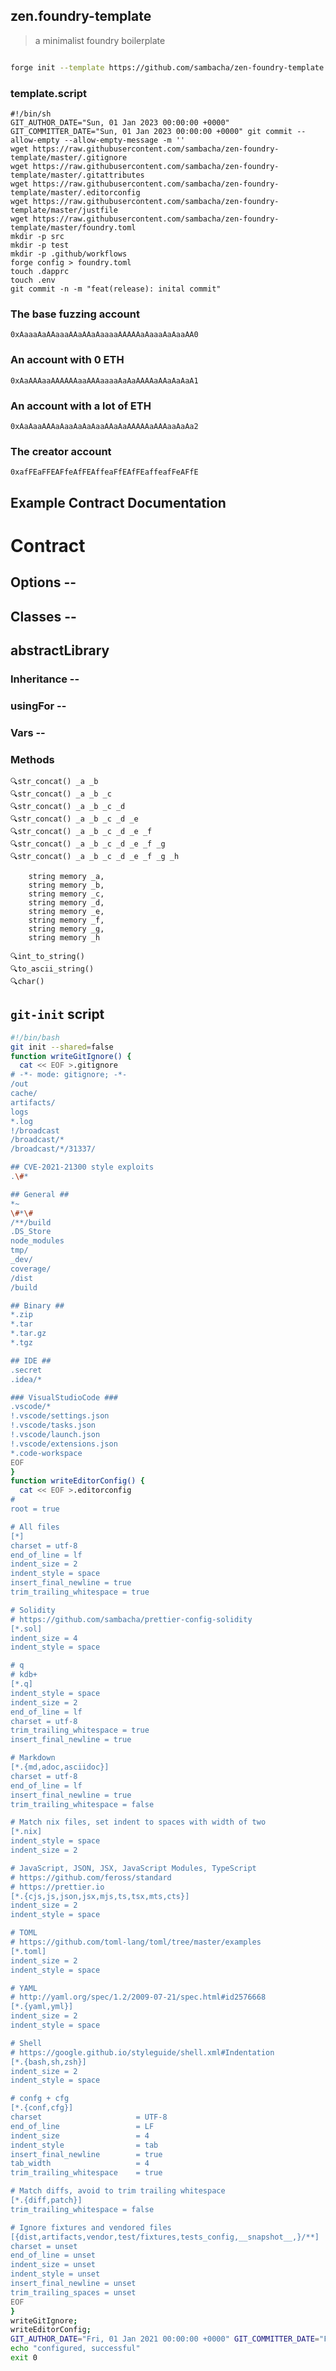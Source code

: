 <h2> zen.foundry-template </h2>

> a minimalist foundry boilerplate

```bash

forge init --template https://github.com/sambacha/zen-foundry-template
```

<h3> template.script </h3>

```shell
#!/bin/sh
GIT_AUTHOR_DATE="Sun, 01 Jan 2023 00:00:00 +0000" GIT_COMMITTER_DATE="Sun, 01 Jan 2023 00:00:00 +0000" git commit --allow-empty --allow-empty-message -m ''
wget https://raw.githubusercontent.com/sambacha/zen-foundry-template/master/.gitignore
wget https://raw.githubusercontent.com/sambacha/zen-foundry-template/master/.gitattributes
wget https://raw.githubusercontent.com/sambacha/zen-foundry-template/master/.editorconfig
wget https://raw.githubusercontent.com/sambacha/zen-foundry-template/master/justfile
wget https://raw.githubusercontent.com/sambacha/zen-foundry-template/master/foundry.toml 
mkdir -p src
mkdir -p test
mkdir -p .github/workflows
forge config > foundry.toml
touch .dapprc
touch .env
git commit -n -m "feat(release): inital commit"
```

### The base fuzzing account
```
0xAaaaAaAAaaaAAaAAaAaaaaAAAAAaAaaaAaAaaAA0
```
### An account with 0 ETH
```
0xAaAAAaaAAAAAAaaAAAaaaaAaAaAAAAaAAaAaAaA1
```

### An account with a lot of ETH
```
0xAaAaaAAAaAaaAaAaAaaAAaAaAAAAAaAAAaaAaAa2
```

### The creator account 
```
0xafFEaFFEAFfeAfFEAffeaFfEAfFEaffeafFeAFfE
```


## Example Contract Documentation

# Contract

## Options --

## Classes --


## abstractLibrary

### Inheritance --

### usingFor --

### Vars --

### Methods

	🔍str_concat() _a _b
	🔍str_concat() _a _b _c
	🔍str_concat() _a _b _c _d
	🔍str_concat() _a _b _c _d _e
	🔍str_concat() _a _b _c _d _e _f
	🔍str_concat() _a _b _c _d _e _f _g
	🔍str_concat() _a _b _c _d _e _f _g _h

		string memory _a,
        string memory _b,
        string memory _c,
        string memory _d,
        string memory _e,
        string memory _f,
        string memory _g,
        string memory _h

	🔍int_to_string()
	🔍to_ascii_string()
	🔍char()

## `git-init` script

```bash
#!/bin/bash
git init --shared=false
function writeGitIgnore() {
  cat << EOF >.gitignore
# -*- mode: gitignore; -*-
/out
cache/
artifacts/
logs
*.log
!/broadcast
/broadcast/*
/broadcast/*/31337/

## CVE-2021-21300 style exploits
.\#*

## General ##
*~
\#*\#
/**/build
.DS_Store
node_modules
tmp/
_dev/
coverage/
/dist
/build

## Binary ##
*.zip
*.tar
*.tar.gz
*.tgz

## IDE ##
.secret
.idea/*

### VisualStudioCode ###
.vscode/*
!.vscode/settings.json
!.vscode/tasks.json
!.vscode/launch.json
!.vscode/extensions.json
*.code-workspace
EOF
}
function writeEditorConfig() {
  cat << EOF >.editorconfig
# 
root = true

# All files
[*]
charset = utf-8
end_of_line = lf
indent_size = 2
indent_style = space
insert_final_newline = true
trim_trailing_whitespace = true

# Solidity
# https://github.com/sambacha/prettier-config-solidity
[*.sol]
indent_size = 4
indent_style = space

# q 
# kdb+ 
[*.q]
indent_style = space
indent_size = 2
end_of_line = lf
charset = utf-8
trim_trailing_whitespace = true
insert_final_newline = true

# Markdown
[*.{md,adoc,asciidoc}]
charset = utf-8
end_of_line = lf
insert_final_newline = true
trim_trailing_whitespace = false

# Match nix files, set indent to spaces with width of two
[*.nix]
indent_style = space
indent_size = 2

# JavaScript, JSON, JSX, JavaScript Modules, TypeScript
# https://github.com/feross/standard
# https://prettier.io
[*.{cjs,js,json,jsx,mjs,ts,tsx,mts,cts}]
indent_size = 2
indent_style = space

# TOML
# https://github.com/toml-lang/toml/tree/master/examples
[*.toml]
indent_size = 2
indent_style = space

# YAML
# http://yaml.org/spec/1.2/2009-07-21/spec.html#id2576668
[*.{yaml,yml}]
indent_size = 2
indent_style = space

# Shell
# https://google.github.io/styleguide/shell.xml#Indentation
[*.{bash,sh,zsh}]
indent_size = 2
indent_style = space

# confg + cfg
[*.{conf,cfg}]
charset                     = UTF-8
end_of_line                 = LF
indent_size                 = 4
indent_style                = tab
insert_final_newline        = true
tab_width                   = 4
trim_trailing_whitespace    = true

# Match diffs, avoid to trim trailing whitespace
[*.{diff,patch}]
trim_trailing_whitespace = false

# Ignore fixtures and vendored files
[{dist,artifacts,vendor,test/fixtures,tests_config,__snapshot__,}/**]
charset = unset
end_of_line = unset
indent_size = unset
indent_style = unset
insert_final_newline = unset
trim_trailing_spaces = unset
EOF
}
writeGitIgnore;
writeEditorConfig;
GIT_AUTHOR_DATE="Fri, 01 Jan 2021 00:00:00 +0000" GIT_COMMITTER_DATE="Fri, 01 Jan 2021 00:00:00 +0000" git commit --allow-empty --allow-empty-message -m ''
echo "configured, successful"
exit 0
```

